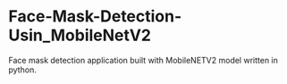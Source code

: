 # Face-Mask-Detection-Usin_MobileNetV2
Face mask detection application built with MobileNETV2 model written in python.
